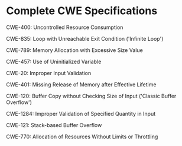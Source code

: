 

# Complete CWE Specifications

CWE-400: Uncontrolled Resource Consumption

CWE-835: Loop with Unreachable Exit Condition ('Infinite Loop')

CWE-789: Memory Allocation with Excessive Size Value

CWE-457: Use of Uninitialized Variable

CWE-20: Improper Input Validation

CWE-401: Missing Release of Memory after Effective Lifetime

CWE-120: Buffer Copy without Checking Size of Input ('Classic Buffer Overflow')

CWE-1284: Improper Validation of Specified Quantity in Input

CWE-121: Stack-based Buffer Overflow

CWE-770: Allocation of Resources Without Limits or Throttling